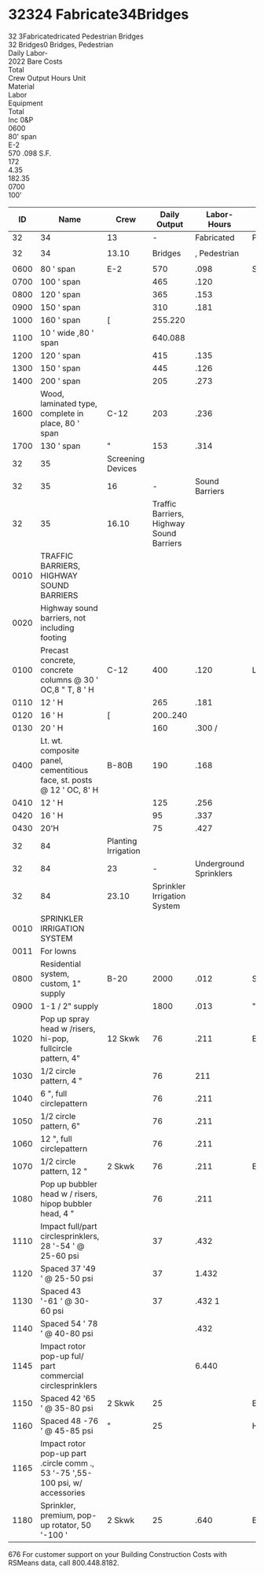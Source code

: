 # 32324 Fabricate34Bridges

32 3Fabricatedricated Pedestrian Bridges  
32 Bridges0 Bridges, Pedestrian  
Daily Labor-  
2022 Bare Costs  
Total  
Crew Output Hours Unit  
Material  
Labor  
Equipment  
Total  
Inc 0&P  
0600  
80' span  
E-2  
570 .098 S.F.  
172  
4.35  
182.35  
0700  
100'

| ID    | Name                                                                 | Crew   | Daily Output | Labor-Hours | Unit | Material | Labor | Equipment | Total    | Total Incl O&P |
|-------|----------------------------------------------------------------------|--------|--------------|-------------|------|----------|-------|-----------|----------|----------------|
| 32    | 34                                                                   | 13     | -            | Fabricated  | Pedestrian | Bridges |        |           |          |                |
|       |                                                                      |        |              |             |      |          |       |           |          |                |
| 32    | 34                                                                   | 13.10  | Bridges      | , Pedestrian|        |          |       |           |          |                |
|       |                                                                      |        |              |             |      |          |       |           |          |                |
| 0600  | 80 ' span                                                            | E-2    | 570          | .098        | S.F. | 172      |       | 4.35      | 182.35   | 220            |
| 0700  | 100 ' span                                                           |        | 465          | .120        |      | 241      | 7.40  | 5.35      | 253.75   |                |
| 0800  | 120 ' span                                                           |        | 365          | .153        |      | 305      | 9.40  | 6.80      | 321.20   |                |
| 0900  | 150 ' span                                                           |        | 310          | .181        |      | 325      | 11.05 | 8         | 344.05   | 38             |
| 1000  | 160 ' span                                                           | [      | 255.220      |             |      | 325      | 13.45 | 9.75      | 348.20   | 38             |
| 1100  | 10 ' wide ,80 ' span                                                 |        | 640.088      |             |      | 161 i    | 5.35  | 3.88      | 170.23   | 18             |
| 1200  | 120 ' span                                                           |        | 415          | .135        |      | 208      | 8.25  | 6         | 222.25   | 24             |
| 1300  | 150 ' span                                                           |        | 445          | .126        |      | 234      | 7.70  | 5.55      | 247.25   | 27             |
| 1400  | 200 ' span                                                           |        | 205          | .273        |      | 249      | 16.75 | 12.10     | 277.85   | 31             |
| 1600  | Wood, laminated type, complete in place, 80 ' span                   | C-12   | 203          | .236        |      | 135      | 13.25 | 9.75      | 158      | 17             |
| 1700  | 130 ' span                                                           | "      | 153          | .314        |      | 141      | 17.60 | 12.95     | 171.55   | 19             |
| 32    | 35                                                                   | Screening Devices | | | | | | | | |
| 32    | 35                                                                   | 16     | -            | Sound Barriers | | | | | | |
| 32    | 35                                                                   | 16.10  | Traffic Barriers, Highway Sound Barriers | | | | | | | |
| 0010  | TRAFFIC BARRIERS, HIGHWAY SOUND BARRIERS                             |        |              |             |      |          |       |           |          |                |
| 0020  | Highway sound barriers, not including footing                        |        |              |             |      |          |       |           |          |                |
| 0100  | Precast concrete, concrete columns @ 30 ' OC,8 " T, 8 ' H            | C-12   | 400          | .120        | LE   | 168      | 6.70  | 4.96      | 179.66   | 23452345       |
| 0110  | 12 ' H                                                               |        | 265          | .181        |      | 253      | 10.15 | 7.50      | 270.65   |                |
| 0120  | 16 ' H                                                               | [      | 200..240     |             |      | 335      | 13.45 | 9.90      | 358.35   | 40             |
| 0130  | 20 ' H                                                               |        | 160          | .300 /      |      | 420      | 16.80 | 12.40     | 449.201  |                |
| 0400  | Lt. wt. composite panel, cementitious face, st. posts @ 12 ' OC, 8' H| B-80B  | 190          | .168        |      | 182      | 8.15  | 3         | 193.15   |                |
| 0410  | 12 ' H                                                               |        | 125          | .256        |      | 273      | 12.40 | 4.56      | 289.96   | !              |
| 0420  | 16 ' H                                                               |        | 95           | .337        |      | 365      | 16.30 | 6         | 387.30   |                |
| 0430  | 20'H                                                                 |        | 75           | .427        |      | 455      | 20.50 | 7.60      | 483.10   |                |
| 32    | 84                                                                   | Planting Irrigation | | | | | | | | |
| 32    | 84                                                                   | 23     | -            | Underground Sprinklers | | | | | | |
| 32    | 84                                                                   | 23.10  | Sprinkler Irrigation System | | | | | | | |
| 0010  | SPRINKLER IRRIGATION SYSTEM                                         |        |              |             |      |          |       |           |          |                |
| 0011  | For lowns                                                            |        |              |             |      |          |       |           |          |                |
| 0800  | Residential system, custom, 1" supply                                | B-20   | 2000         | .012        | S.F. | .32      | .61   |           | .93      | 1.             |
| 0900  | 1-1 / 2" supply                                                      |        | 1800         | .013        | "    | .47      | .68   |           | 1.15     | 1.5            |
| 1020  | Pop up spray head w /risers, hi-pop, fullcircle pattern, 4"          | 12 Skwk| 76           | .211        | Ea.  | 6.45     | 12.40 |           | 18.85    | 25.5           |
| 1030  | 1/2 circle pattern, 4 "                                              |        | 76           | 211         |      | 6.45     | 12.40 |           | 18.85    | 25.5           |
| 1040  | 6 ", full circlepattern                                              |        | 76           | .211        |      | 23       | 12.40 |           | 35.40    | 43.5           |
| 1050  | 1/2 circle pattern, 6"                                               |        | 76           | .211        |      | 11.35    | 12.40 |           | 23.75    | 31             |
| 1060  | 12 ", full circlepattern                                             |        | 76           | .211        |      | 20       | 12.40 |           | 32.40    | 40.5           |
| 1070  | 1/2 circle pattern, 12 "                                             | 2 Skwk | 76           | .211        | Ea.  | 19.70    | 12.40 |           | 32.10    | 40             |
| 1080  | Pop up bubbler head w / risers, hipop bubbler head, 4 "              |        | 76           | .211        |      | 4.13     | 12.40 |           | 16.53    | 23             |
| 1110  | Impact full/part circlesprinklers, 28 '-54 ' @ 25-60 psi             |        | 37           | .432        |      | 2262     | 25.50 |           | 51.50    | 67             |
| 1120  | Spaced 37 '49 ' @ 25-50 psi                                          |        | 37           | 1.432       |      | 22       | 25.50 |           | 47.50    | 2665           |
| 1130  | Spaced 43 '-61 ' @ 30-60 psi                                         |        | 37           | .432 1      |      | 73       | 25.50 |           | 98.50    | 119            |
| 1140  | Spaced 54 ' 78 ' @ 40-80 psi                                         |        |              | .432        |      | 124      | 25.50 |           | 149.50   | 176            |
| 1145  | Impact rotor pop-up ful/ part commercial circlesprinklers            |        |              | 6.440       |      |          |       |           |          | 888            |
| 1150  | Spaced 42 '65 ' @ 35-80 psi                                          | 2 Skwk | 25           |             | Ea.  | 22       | 37.50 |           | 59.50    | 80.5           |
| 1160  | Spaced 48 -76 ' @ 45-85 psi                                          | "      | 25           |             | H    | 21.50    | 37.50 |           | 59       | 80.5           |
| 1165  | Impact rotor pop-up part .circle comm ., 53 '-75 ',55-100 psi, w/ accessories | | | | | | | | | |
| 1180  | Sprinkler, premium, pop-up rotator, 50 '-100 '                       | 2 Skwk | 25           | .640        | Eq.  | 109      | 37.50 |           | 146.50   | 177            |

676 For customer support on your Building Construction Costs with RSMeans data, call 800.448.8182.